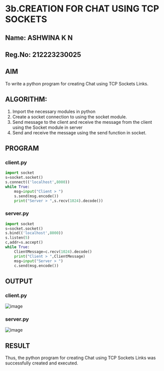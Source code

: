 # 3b.CREATION FOR CHAT USING TCP SOCKETS
## Name: ASHWINA K N
## Reg.No: 212223230025
## AIM
To write a python program for creating Chat using TCP Sockets Links.
## ALGORITHM:
1. Import the necessary modules in python
2. Create a socket connection to using the socket module.
3. Send message to the client and receive the message from the client using the Socket module in
 server
4. Send and receive the message using the send function in socket.
## PROGRAM
### client.py
```python
import socket
s=socket.socket()
s.connect(('localhost',8000))
while True:
    msg=input("Client > ")
    s.send(msg.encode())
    print("Server > ",s.recv(1024).decode())
```
### server.py
```python
import socket
s=socket.socket()
s.bind(('localhost',8000))
s.listen(5)
c,addr=s.accept()
while True:
    ClientMessage=c.recv(1024).decode()
    print("Client > ",ClientMessage)
    msg=input("Server > ")
    c.send(msg.encode())
```
## OUTPUT
### client.py
![image](https://github.com/user-attachments/assets/25c1672a-610e-4c05-8c3d-529746c86dbb)

### server.py
![image](https://github.com/user-attachments/assets/a519dc13-3d0c-40d4-801c-2a10e2a12f5e)

## RESULT
Thus, the python program for creating Chat using TCP Sockets Links was successfully 
created and executed.
